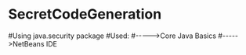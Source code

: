 # SecretCodeGeneration
#Using java.security package
#Used:
#----->Core Java Basics
#----->NetBeans IDE
